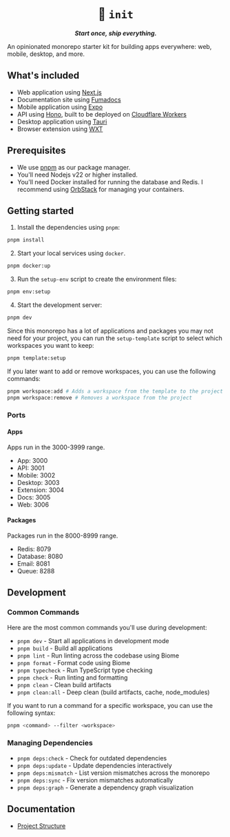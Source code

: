 <p align="center">
  <h1 align="center">🧬 <code>init</code></h1>

  <p align="center">
    <em><strong>Start once, ship everything.</strong></em>
  </p>
</p>

An opinionated monorepo starter kit for building apps everywhere: web, mobile, desktop, and more.

## What's included

- Web application using [Next.js](https://nextjs.org/)
- Documentation site using [Fumadocs](http://fumadocs.vercel.app)
- Mobile application using [Expo](https://expo.dev/)
- API using [Hono](https://hono.dev/), built to be deployed on [Cloudflare Workers](https://workers.cloudflare.com/)
- Desktop application using [Tauri](https://tauri.app/)
- Browser extension using [WXT](https://wxt.dev/)

## Prerequisites

- We use [pnpm](https://pnpm.io/) as our package manager.
- You'll need Nodejs v22 or higher installed.
- You'll need Docker installed for running the database and Redis. I recommend using [OrbStack](https://orbstack.dev/) for managing your containers.

## Getting started

1. Install the dependencies using `pnpm`:

```bash
pnpm install
```

2. Start your local services using `docker`.

```bash
pnpm docker:up
```

3. Run the `setup-env` script to create the environment files:

```bash
pnpm env:setup
```

4. Start the development server:

```bash
pnpm dev
```

Since this monorepo has a lot of applications and packages you may not need for your project, you can run the `setup-template` script to select which workspaces you want to keep:

```bash
pnpm template:setup
```

If you later want to add or remove workspaces, you can use the following commands:

```bash
pnpm workspace:add # Adds a workspace from the template to the project
pnpm workspace:remove # Removes a workspace from the project
```

### Ports

#### Apps

Apps run in the 3000-3999 range.

- App: 3000
- API: 3001
- Mobile: 3002
- Desktop: 3003
- Extension: 3004
- Docs: 3005
- Web: 3006

#### Packages

Packages run in the 8000-8999 range.

- Redis: 8079
- Database: 8080
- Email: 8081
- Queue: 8288

## Development

### Common Commands

Here are the most common commands you'll use during development:

- `pnpm dev` - Start all applications in development mode
- `pnpm build` - Build all applications
- `pnpm lint` - Run linting across the codebase using Biome
- `pnpm format` - Format code using Biome
- `pnpm typecheck` - Run TypeScript type checking
- `pnpm check` - Run linting and formatting
- `pnpm clean` - Clean build artifacts
- `pnpm clean:all` - Deep clean (build artifacts, cache, node_modules)

If you want to run a command for a specific workspace, you can use the following syntax:

```bash
pnpm <command> --filter <workspace>
```

### Managing Dependencies

- `pnpm deps:check` - Check for outdated dependencies
- `pnpm deps:update` - Update dependencies interactively
- `pnpm deps:mismatch` - List version mismatches across the monorepo
- `pnpm deps:sync` - Fix version mismatches automatically
- `pnpm deps:graph` - Generate a dependency graph visualization

## Documentation

- [Project Structure](./.docs/project-structure.md)
